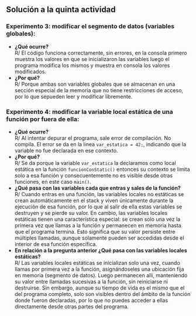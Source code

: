 ## Solución a la quinta actividad
### Experimento 3: modificar el segmento de datos (variables globales):
- **¿Qué ocurre?**   
  R/ El código funciona correctamente, sin errores, en la consola primero muestra los valores en que se inicializaron las variables luego el programa modifica los mismos y muestra en consola los valores modificados.
- **¿Por qué?**  
  R/ Porque ambas son variables globales que se almacenan en una sección especial de la memoria que no tiene restricciones de acceso, por lo que sepueden leer y modificar libremente. 
### Experimento 4: modificar la variable local estática de una función por fuera de ella:    
- **¿Qué ocurre?**  
  R/ Al intentar depurar el programa, sale error de compilación. No compila. El error se da en la linea ```var_estatica = 42;```, indicando que la variable no fue declarada en ese contexto. 
- **¿Por qué?**  
  R/ Se da porque la variable ```var_estatica``` la declaramos como local estática en la función ```funcionConStatic()``` entonces su contexto se limita solo a esa función y consecuentemente no es visible desde otras funciones, en este caso ```main()```.
- **¿Qué pasa con las variables cada que entras y sales de la función?**  
  R/ Cuando entras en una función, las variables locales no estáticas se crean automáticamente en el stack y viven únicamente durante la ejecución de esa función, por lo que al salir de ella estas variables se destruyen y se pierde su valor. En cambio, las variables locales estáticas tienen una característica especial: se crean solo una vez la primera vez que llamas a la función y permanecen en memoria hasta que el programa termina. Esto significa que su valor persiste entre múltiples llamadas, aunque solamente pueden ser accedidas desde el interior de esa función específica.
- **En relación a la pregunta anterior ¿Qué pasa con las variables locales estáticas?**  
  R/ Las variables locales estáticas se inicializan solo una vez, cuando llamas por primera vez a la función, asignándoseles una ubicación fija en memoria (segmento de datos). Luego permanecen allí, manteniendo su valor entre llamadas sucesivas a la función, sin reiniciarse ni destruirse. Sin embargo, aunque su tiempo de vida es el mismo que el del programa completo, solo son visibles dentro del ámbito de la función donde fueron declaradas, por lo que no puedes acceder a ellas directamente desde otras partes del programa.
